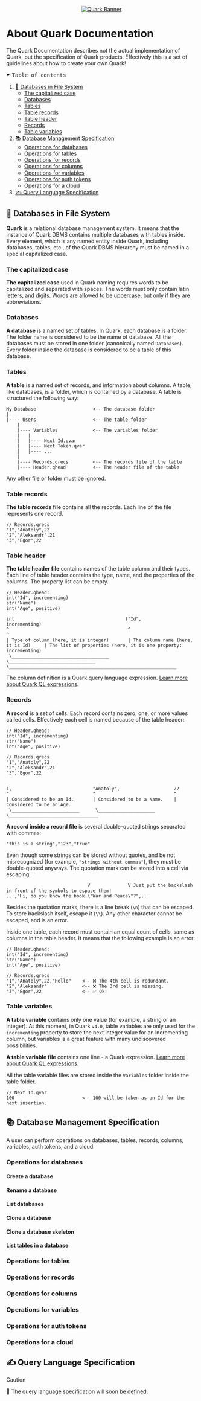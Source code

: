 <p align="center">
    <a href="https://anafro.ru/quark">
        <img src="https://raw.githubusercontent.com/quark-database/.github/main/Assets/Banner.png" alt="Quark Banner">
    </a>
</p>

<h1 align="left">About Quark Documentation</h1>

The Quark Documentation describes not the actual implementation of Quark, but the specification of Quark products. Effectively this is a set of guidelines about how to create your own Quark!

<details open>
<summary><kbd>Table of contents</kbd></summary>


1. [📁 Databases in File System](#-databases-in-file-system)
    -  [The capitalized case](#the-capitalized-case)
    -  [Databases](#databases)
    -  [Tables](#table)
    -  [Table records](#table-records)
    -  [Table header](#table-header)
    -  [Records](#records)
    -  [Table variables](#table-variables)
2. [📚 Database Management Specification](#-database-management-specification)
    - [Operations for databases](#operations-for-databases)
    - [Operations for tables](#operations-for-tables)
    - [Operations for records](#operations-for-records)
    - [Operations for columns](#operations-for-columns)
    - [Operations for variables](#operations-for-variables)
    - [Operations for auth tokens](#operations-for-auth-tokens)
    - [Operations for a cloud](#operations-for-a-cloud)
3. [✍️ Query Language Specification](#️-query-language-specification) 


</details>

## 📁 Databases in File System

**Quark** is a relational database management system. It means that the instance of Quark DBMS contains multiple databases with tables inside. Every element, which is any named entity inside Quark, including databases, tables, etc., of the Quark DBMS hierarchy must be named in a special capitalized case.

### The capitalized case

**The capitalized case** used in Quark naming requires words to be capitalized and separated with spaces. The words must only contain latin letters, and digits. Words are allowed to be uppercase, but only if they are abbreviations. 

### Databases

**A database** is a named set of tables. In Quark, each database is a folder. The folder name is considered to be the name of database. All the databases must be stored in one folder (canonically named `Databases`). Every folder inside the database is considered to be a table of this database. 

### Tables

**A table** is a named set of records, and information about columns. A table, like databases, is a folder, which is contained by a database. A table is structured the following way:

```
My Database                     <-- The database folder
|
|---- Users                     <-- The table folder
    |
    |---- Variables             <-- The variables folder
    |   |
    |   |---- Next Id.qvar
    |   |---- Next Token.qvar
    |   |---- ...
    |
    |---- Records.qrecs         <-- The records file of the table
    |---- Header.qhead          <-- The header file of the table
```

Any other file or folder must be ignored.

### Table records

**The table records file** contains all the records. Each line of the file represents one record. 

```
// Records.qrecs
"1","Anatoly",22
"2","Aleksandr",21
"3","Egor",22
```

### Table header

**The table header file** contains names of the table column and their types. Each line of table header contains the type, name, and the properties of the columns. The property list can be empty.

```
// Header.qhead:
int("Id", incrementing)
str("Name")
int("Age", positive)

int                                         ("Id",                                  incrementing)
^                                            ^                                      ^
| Type of column (here, it is integer)       | The column name (here, it is Id)     | The list of properties (here, it is one property: incrementing)
 \____________________________________        \________________________________      \______________________________________________________________
```

The column definition is a Quark query language expression. <a href="#expressions">Learn more about Quark QL expressions</a>.

### Records

**A record** is a set of cells. Each record contains zero, one, or more values called cells. Effectively each cell is named because of the table header:

```
// Header.qhead:
int("Id", incrementing)
str("Name")
int("Age", positive)

// Records.qrecs
"1","Anatoly",22
"2","Aleksandr",21
"3","Egor",22


1,                              "Anatoly",                    22
^                               ^                             ^
| Considered to be an Id.       | Considered to be a Name.    | Considered to be an Age.
 \_________________________      \_____________________        \_________________________________
```

**A record inside a record file** is several double-quoted strings separated with commas:

```
"this is a string","123","true"
```

Even though some strings can be stored without quotes, and be not misrecognized (for example, `"strings without commas"`), they must be double-quoted anyways. The quotation mark can be stored into a cell via escaping:
```
                              V              V Just put the backslash in front of the symbols to espace them!
...,"Hi, do you know the book \"War and Peace\"?",...
```

Besides the quotation marks, there is a line break (`\n`) that can be escaped. To store backslash itself, escape it (`\\`).
Any other character cannot be escaped, and is an error.

Inside one table, each record must contain an equal count of cells, same as columns in the table header. It means that the following example is an error:

```
// Header.qhead:
int("Id", incrementing)
str("Name")
int("Age", positive)

// Records.qrecs
"1","Anatoly",22,"Hello"    <-- ❌ The 4th cell is redundant.
"2","Aleksandr"             <-- ❌ The 3rd cell is missing.
"3","Egor",22               <-- ✅ Ok!
```

### Table variables

**A table variable** contains only one value (for example, a string or an integer). At this moment, in Quark `v4.0`, table variables are only used for the `incrementing` property to store the next integer value for an incrementing column, but variables is a great feature with many undiscovered possibilities.

**A table variable file** contains one line - a Quark expression. <a href="#expressions">Learn more about Quark QL expressions</a>.

All the table variable files are stored inside the `Variables` folder inside the table folder.

```
// Next Id.qvar
100                         <-- 100 will be taken as an Id for the next insertion. 
```

## 📚 Database Management Specification

A user can perform operations on databases, tables, records, columns, variables, auth tokens, and a cloud.

### Operations for databases

#### Create a database

#### Rename a database

#### List databases

#### Clone a database

#### Clone a database skeleton

#### List tables in a database

### Operations for tables

### Operations for records

### Operations for columns

### Operations for variables

### Operations for auth tokens

### Operations for a cloud

## ✍️ Query Language Specification

> [!CAUTION]
> 🚧 The query language specification will soon be defined.